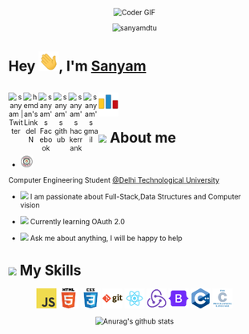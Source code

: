 <p align="center">
    <img src="https://media.giphy.com/media/SWoSkN6DxTszqIKEqv/giphy.gif" alt="Coder GIF" width="500" height="400">

</p>

<div align="center">
    <img src="https://komarev.com/ghpvc/?username=abdallahhemdan&label=Profile%20views&color=0e75b6&style=flat"
        alt="sanyamdtu" />

</div>

# Hey <img src="https://github.com/AbdallahHemdan/AbdallahHemdan/blob/master/wave.gif" width="40px">, I'm [Sanyam](https://github.com/sanyamdtu)

<br />

<div align="center">
    <a href="https://twitter.com/sanyamsrivast20">
        <img align="left" alt="sanyam | Twitter" width="30px"
            src="https://image.flaticon.com/icons/svg/2111/2111703.svg" draggable="false" />
    </a>
    <a href="https://www.linkedin.com/in/sanyam-srivastava/">
        <img align="left" alt="hemdan's LinkdeIN" width="30px"
            src="https://image.flaticon.com/icons/svg/2111/2111465.svg" draggable="false" />
    </a>
    <a href="https://www.facebook.com/sanyam.srivastava.75098/">
        <img align="left" alt="sanyam's Facebook" width="30px"
            src="https://image.flaticon.com/icons/svg/2111/2111342.svg" draggable="false" />
    </a>
    <a href="https://github.com/sanyamdtu">
        <img align="left" alt="sanyam's github" width="30px" src="https://image.flaticon.com/icons/svg/2111/2111432.svg"
            draggable="false" />
    </a>
    <a href="https://www.hackerrank.com/sanyamspam">
        <img align="left" alt="sanyam's hackerrank" width="30px"
            src="https://assets.brandfolder.com/y9ol94wb/v/331198/view@2x.png?v=1591971279" draggable="false" />
    </a>
    <a href="sanyamdtu@gmail.com">
        <img align="left" alt="sanyam's gmail" width="30px" src="https://image.flaticon.com/icons/svg/732/732200.svg"
            draggable="false" />
    </a>
    <a href="https://codeforces.com/profile/sanyamsri">
        <img align="left" alt="sanyam's codeforces" width="40px"
            src="https://github.com/AbdallahHemdan/AbdallahHemdan/blob/master/codeforces.png" draggable="false" />
    </a>
</div>

<br />
<br />

# <img src="https://media.giphy.com/media/VgCDAzcKvsR6OM0uWg/giphy.gif" width="50" draggable="false"> About me

- <img src="https://github.com/AbdallahHemdan/AbdallahHemdan/blob/master/logo221.png" width="25" draggable="false">
Computer Engineering Student <a href="http://dtu.ac.in/">@Delhi Technological University</a>

- <img src="https://image.flaticon.com/icons/svg/888/888954.svg" width="25" draggable="false"> I am passionate about
Full-Stack,Data Structures and Computer vision

- <img src="https://image.flaticon.com/icons/svg/3034/3034572.svg" width="25" draggable="false"> Currently learning
OAuth 2.0


- <img src="https://image.flaticon.com/icons/svg/3094/3094869.svg" width="25" draggable="false"> Ask me about anything,
I will be happy to help




# <img src="https://media.giphy.com/media/WUlplcMpOCEmTGBtBW/giphy.gif" width="50"> My Skills

<div align="center">
    <code><img height="40" src="https://raw.githubusercontent.com/github/explore/80688e429a7d4ef2fca1e82350fe8e3517d3494d/topics/javascript/javascript.png"></code>
    <code><img height="40" src="https://raw.githubusercontent.com/github/explore/80688e429a7d4ef2fca1e82350fe8e3517d3494d/topics/html/html.png"></code>
    <code><img height="40" src="https://raw.githubusercontent.com/github/explore/80688e429a7d4ef2fca1e82350fe8e3517d3494d/topics/css/css.png"></code>
    <code><img height="40" src="https://raw.githubusercontent.com/github/explore/80688e429a7d4ef2fca1e82350fe8e3517d3494d/topics/git/git.png"></code>
    <code><img height="40" src="https://raw.githubusercontent.com/github/explore/80688e429a7d4ef2fca1e82350fe8e3517d3494d/topics/react/react.png"></code>
    <code><img height="40" src="https://raw.githubusercontent.com/github/explore/80688e429a7d4ef2fca1e82350fe8e3517d3494d/topics/redux/redux.png"></code>
    <img src="https://raw.githubusercontent.com/devicons/devicon/master/icons/bootstrap/bootstrap-plain.svg"
        alt="bootstrap" width="40" height="40" />
    <code><img height="40" src="https://raw.githubusercontent.com/github/explore/80688e429a7d4ef2fca1e82350fe8e3517d3494d/topics/cpp/cpp.png"></code>
    <code><img height="40" src="https://raw.githubusercontent.com/github/explore/80688e429a7d4ef2fca1e82350fe8e3517d3494d/topics/c/c.png"></code>
    
   
  

  ![Anurag's github stats](https://github-readme-stats.vercel.app/api?username=sanyamdtu&show_icons=true&theme=radical)

</div>
